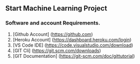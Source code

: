 ## Start Machine Learning Project

### Software and account Requirements.

1. [Github Account] (https://github.com)
2. [Heroku Account] (https://dashboard.heroku.com/login)
3. [VS Code IDE] (https://code.visualstudio.com/download)
4. [GIT Cli] (https://git.scm.com/downloads)
5. [GIT Documentation] (https://git-scm.com/doc/gittutorial)
